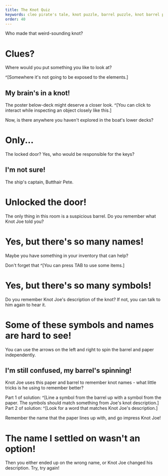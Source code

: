 ```yaml
---
title: The Knot Quiz
keywords: cleo pirate's tale, knot puzzle, barrel puzzle, knot barrel puzzle, three headed hamster
order: 40
---
```


Who made that weird-sounding knot?

# Clues?
Where would you put something you like to look at?

^[Somewhere it's not going to be exposed to the elements.]

## My brain's in a knot!
The poster below-deck might deserve a closer look. ^[You can click to interact while inspecting an object closely like this.]

Now, is there anywhere you haven't explored in the boat's lower decks?

# Only...
The locked door? Yes, who would be responsible for the keys?

## I'm not sure!
The ship's captain, Butthair Pete.

# Unlocked the door!
The only thing in this room is a suspicious barrel. Do you remember what Knot Joe told you?

# Yes, but there's so many names!
Maybe you have something in your inventory that can help?

Don't forget that ^[You can press TAB to use some items.]

# Yes, but there's so many symbols!
Do you remember Knot Joe's description of the knot? If not, you can talk to him again to hear it.

# Some of these symbols and names are hard to see!
You can use the arrows on the left and right to spin the barrel and paper independently.

## I'm still confused, my barrel's spinning!
Knot Joe uses this paper and barrel to remember knot names - what little tricks is he using to remember better?

Part 1 of solution: ^[Line a symbol from the barrel up with a symbol from the paper. The symbols should match something from Joe's knot description.]
Part 2 of solution: ^[Look for a word that matches Knot Joe's description.]

Remember the name that the paper lines up with, and go impress Knot Joe!

# The name I settled on wasn't an option!
Then you either ended up on the wrong name, or Knot Joe changed his description. Try, try again!